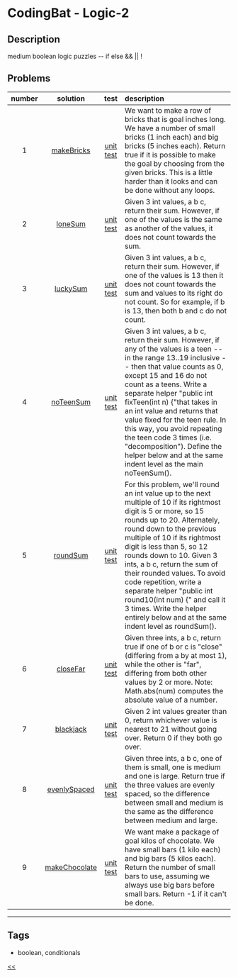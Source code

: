 # CodingBat - Logic-2

## Description
medium boolean logic puzzles -- if else && \|\| !

## Problems
number|solution|test|description
:-:|:-:|:-:|:--
1|[makeBricks](src/main/java/MakeBricks.java)|[unit test](src/test/java/MakeBricksTest.java)|We want to make a row of bricks that is goal inches long. We have a number of small bricks (1 inch each) and big bricks (5 inches each). Return true if it is possible to make the goal by choosing from the given bricks. This is a little harder than it looks and can be done without any loops.
2|[loneSum](src/main/java/LoneSum.java)|[unit test](src/test/java/LoneSumTest.java)|Given 3 int values, a b c, return their sum. However, if one of the values is the same as another of the values, it does not count towards the sum.
3|[luckySum](src/main/java/LuckySum.java)|[unit test](src/test/java/LuckySumTest.java)|Given 3 int values, a b c, return their sum. However, if one of the values is 13 then it does not count towards the sum and values to its right do not count. So for example, if b is 13, then both b and c do not count.
4|[noTeenSum](src/main/java/NoTeenSum.java)|[unit test](src/test/java/NoTeenSumTest.java)|Given 3 int values, a b c, return their sum. However, if any of the values is a teen -- in the range 13..19 inclusive -- then that value counts as 0, except 15 and 16 do not count as a teens. Write a separate helper "public int fixTeen(int n) {"that takes in an int value and returns that value fixed for the teen rule. In this way, you avoid repeating the teen code 3 times (i.e. "decomposition"). Define the helper below and at the same indent level as the main noTeenSum().
5|[roundSum](src/main/java/RoundSum.java)|[unit test](src/test/java/RoundSumTest.java)|For this problem, we'll round an int value up to the next multiple of 10 if its rightmost digit is 5 or more, so 15 rounds up to 20. Alternately, round down to the previous multiple of 10 if its rightmost digit is less than 5, so 12 rounds down to 10. Given 3 ints, a b c, return the sum of their rounded values. To avoid code repetition, write a separate helper "public int round10(int num) {" and call it 3 times. Write the helper entirely below and at the same indent level as roundSum().
6|[closeFar](src/main/java/CloseFar.java)|[unit test](src/test/java/CloseFarTest.java)|Given three ints, a b c, return true if one of b or c is "close" (differing from a by at most 1), while the other is "far", differing from both other values by 2 or more. Note: Math.abs(num) computes the absolute value of a number.
7|[blackjack](src/main/java/BlackJack.java)|[unit test](src/test/java/BlackJackTest.java)|Given 2 int values greater than 0, return whichever value is nearest to 21 without going over. Return 0 if they both go over.
8|[evenlySpaced](src/main/java/EvenlySpaced.java)|[unit test](src/test/java/EvenlySpacedTest.java)|Given three ints, a b c, one of them is small, one is medium and one is large. Return true if the three values are evenly spaced, so the difference between small and medium is the same as the difference between medium and large.
9|[makeChocolate](src/main/java/MakeChocolate.java)|[unit test](src/test/java/MakeChocolateTest.java)|We want make a package of goal kilos of chocolate. We have small bars (1 kilo each) and big bars (5 kilos each). Return the number of small bars to use, assuming we always use big bars before small bars. Return -1 if it can't be done.
<hr/>
<!-- 0|[name](src/main/java)|[unit test](src/test/java)|desc-->

## Tags
- boolean, conditionals

[<<](../README.md#coding-bat)

